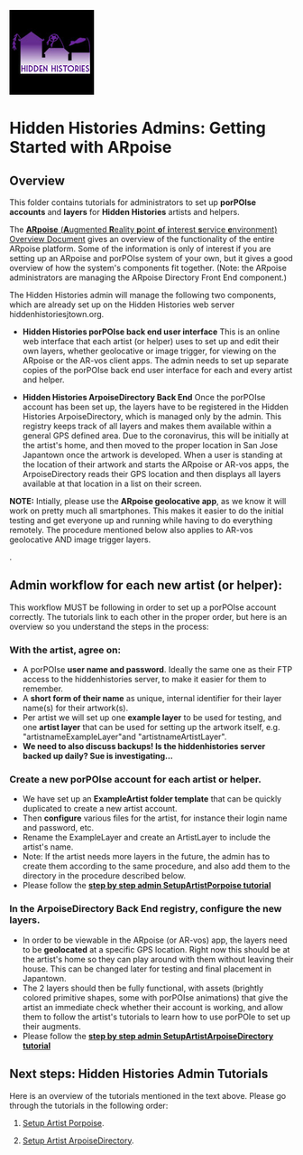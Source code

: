 ![Hidden Histories Logo](/images/hiddenhistories-logo.png)
# Hidden Histories Admins: Getting Started with ARpoise 

## Overview   
This folder contains tutorials for administrators to set up **porPOIse accounts** and **layers** for **Hidden Histories** artists and helpers.

The [**ARpoise** (**A**ugmented **R**eality **p**oint **o**f **i**nterest **s**ervice **e**nvironment) Overview Document](https://github.com/ARPOISE/ARpoise/blob/master/README.md) gives an overview of the functionality of the entire ARpoise platform. Some of the information is only of interest if you are setting up an ARpoise and porPOIse system of your own, but it gives a good overview of how the system's components fit together. (Note: the ARpoise administrators are managing the ARpoise Directory Front End component.)


The Hidden Histories admin will manage the following two components, which are already set up on the Hidden Histories web server hiddenhistoriesjtown.org.

- **Hidden Histories porPOIse back end user interface**
This is an online web interface that each artist (or helper) uses to set up and edit their own layers, whether geolocative or image trigger, for viewing on the ARpoise or the AR-vos client apps. The admin needs to set up separate copies of the porPOIse back end user interface for each and every artist and helper.

- **Hidden Histories ArpoiseDirectory Back End**
Once the porPOIse account has been set up, the layers have to be registered in the Hidden Histories ArpoiseDirectory, which is managed only by the admin. This registry keeps track of all layers and makes them available within a general GPS defined area. Due to the coronavirus, this will be initially at the artist's home, and then moved to the proper location in San Jose Japantown once the artwork is developed. When a user is standing at the location of their artwork and starts the ARpoise or AR-vos apps, the ArpoiseDirectory reads their GPS location and then displays all layers available at that location in a list on their screen.

**NOTE:** Intially, please use the **ARpoise geolocative app**, as we know it will work on pretty much all smartphones. This makes it easier to do the initial testing and get everyone up and running while having to do everything remotely. The procedure mentioned below also applies to AR-vos geolocative AND image trigger layers.

. 
## Admin workflow for each new artist (or helper):

This workflow MUST be following in order to set up a porPOIse account correctly. The tutorials link to each other in the proper order, but here is an overview so you understand the steps in the process:

### With the artist, agree on:
- A porPOIse **user name and password**. Ideally the same one as their FTP access to the hiddenhistories server, to make it easier for them to remember.
- A **short form of their name** as unique, internal identifier for their layer name(s) for their artwork(s).
- Per artist we will set up one **example layer** to be used for testing, and one **artist layer** that can be used for setting up the artwork itself, e.g. "artistnameExampleLayer"and "artistnameArtistLayer".
- **We need to also discuss backups! Is the hiddenhistories server backed up daily? Sue is investigating...**

### Create a new porPOIse account for each artist or helper.
- We have set up an **ExampleArtist folder template** that can be quickly duplicated to create a new artist account.
- Then **configure** various files for the artist, for instance their login name and password, etc.
- Rename the ExampleLayer and create an ArtistLayer to include the artist's name.
- Note: If the artist needs more layers in the future, the admin has to create them according to the same procedure, and also add them to the directory in the procedure described below.
- Please follow the [**step by step admin SetupArtistPorpoise tutorial**](SetupArtistPorpoise.md)

### In the ArpoiseDirectory Back End registry, configure the new layers.
- In order to be viewable in the ARpoise (or AR-vos) app, the layers need to be **geolocated** at a specific GPS location. Right now this should be at the artist's home so they can play around with them without leaving their house. This can be changed later for testing and final placement in Japantown.
- The 2 layers should then be fully functional, with assets (brightly colored primitive shapes, some with porPOIse animations) that give the artist an immediate check whether their account is working, and allow them to follow the artist's tutorials to learn how to use porPOIe to set up their augments.
- Please follow the [**step by step admin SetupArtistArpoiseDirectory tutorial**](SetupArtistArpoiseDirectory.md)

## Next steps: Hidden Histories Admin Tutorials

Here is an overview of the tutorials mentioned in the text above. Please go through the tutorials in the following order:

1. [Setup Artist Porpoise](SetupArtistPorpoise.md).

2. [Setup Artist ArpoiseDirectory](SetupArtistArpoiseDirectory.md).
